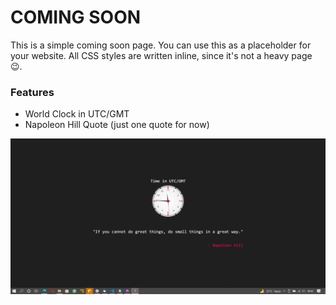 # COMING SOON

This is a simple coming soon page. You can use this as a placeholder for your website. All CSS styles are written inline, since it's not a heavy page 😉.

### Features

- World Clock in UTC/GMT
- Napoleon Hill Quote (just one quote for now)

<img src="./screenshots/screenshot1.png" />
